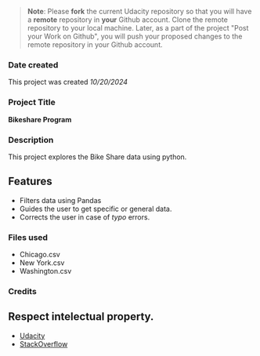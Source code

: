 >**Note**: Please **fork** the current Udacity repository so that you will have a **remote** repository in **your** Github account. Clone the remote repository to your local machine. Later, as a part of the project "Post your Work on Github", you will push your proposed changes to the remote repository in your Github account.

### Date created
This project was created _10/20/2024_

### Project Title
**Bikeshare Program**

### Description
This project explores the Bike Share data using python.

## Features
- Filters data using Pandas
- Guides the user to get specific or general data.
- Corrects the user in case of _typo_ errors.

### Files used
- Chicago.csv
- New York.csv
- Washington.csv

### Credits
## **Respect intelectual property.**
- [Udacity](https://www.udacity.com "Visit Udacity's website")
- [StackOverflow](https://www.stackoverflow.com "Visit Udacity's website")



